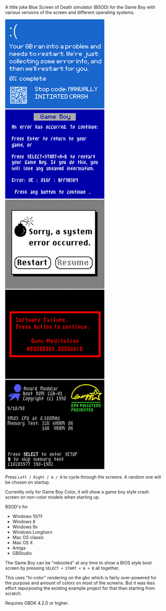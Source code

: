A little joke Blue Screen of Death simulator (BSOD) for the Game Boy with various versions of the screen and different operating systems.

![Screenshot](info/gb_winbsod_3.png)
![Screenshot](info/gb_winbsod_4.png)
![Screenshot](info/macos_classic.png)
![Screenshot](info/amiga_meditate.png)
![Screenshot](info/pc_biosboot.png)

Press `Left / Right / A / B` to cycle through the screens. A random one will be chosen on startup.

Currently only for Game Boy Color, it will show a game boy style crash screen on non-color models when starting up.

BSOD's for
- Windows 10/11
- Windows 8
- Windows 9x
- Windows Longhorn
- Mac OS classic
- Max OS X
- Amiga
- GBStudio

The Game Boy can be "rebooted" at any time to show a BIOS style boot screen by pressing `SELECT + START + A + B` all together.

This uses "hi-color" rendering on the gbc which is fairly over-powered for the purpose and amount of colors on most of the screens. But it was less effort repurposing the existing example project for that than starting from scratch.

Requires GBDK 4.2.0 or higher.
